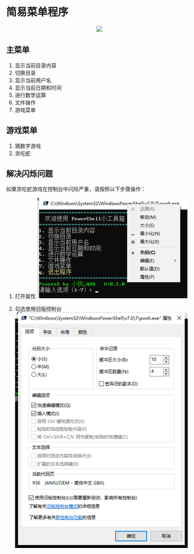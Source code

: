 # 简易菜单程序

<center><img src="Powershell_black.ico"></img></center>


## 主菜单

1. 显示当前目录内容
2. 切换目录
3. 显示当前用户名
4. 显示当前日期和时间
5. 进行数学运算
6. 文件操作
7. 游戏菜单

## 游戏菜单

1. 猜数字游戏
2. 贪吃蛇

## 解决闪烁问题

如果贪吃蛇游戏在控制台中闪烁严重，请按照以下步骤操作：

1. 打开属性
   ![步骤1](1.png)

2. 勾选使用旧版控制台
   ![步骤2](2.png)